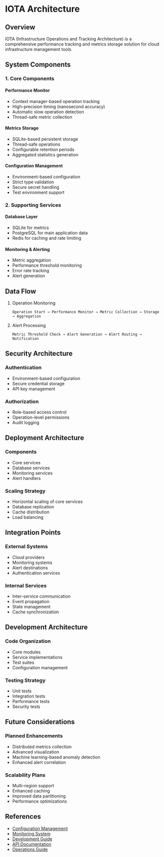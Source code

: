 # IOTA Architecture

## Overview

IOTA (Infrastructure Operations and Tracking Architecture) is a comprehensive performance tracking and metrics storage solution for cloud infrastructure management tools.

## System Components

### 1. Core Components

#### Performance Monitor
- Context manager-based operation tracking
- High-precision timing (nanosecond accuracy)
- Automatic slow operation detection
- Thread-safe metric collection

#### Metrics Storage
- SQLite-based persistent storage
- Thread-safe operations
- Configurable retention periods
- Aggregated statistics generation

#### Configuration Management
- Environment-based configuration
- Strict type validation
- Secure secret handling
- Test environment support

### 2. Supporting Services

#### Database Layer
- SQLite for metrics
- PostgreSQL for main application data
- Redis for caching and rate limiting

#### Monitoring & Alerting
- Metric aggregation
- Performance threshold monitoring
- Error rate tracking
- Alert generation

## Data Flow

1. Operation Monitoring
   ```
   Operation Start → Performance Monitor → Metric Collection → Storage → Aggregation
   ```

2. Alert Processing
   ```
   Metric Threshold Check → Alert Generation → Alert Routing → Notification
   ```

## Security Architecture

### Authentication
- Environment-based configuration
- Secure credential storage
- API key management

### Authorization
- Role-based access control
- Operation-level permissions
- Audit logging

## Deployment Architecture

### Components
- Core services
- Database services
- Monitoring services
- Alert handlers

### Scaling Strategy
- Horizontal scaling of core services
- Database replication
- Cache distribution
- Load balancing

## Integration Points

### External Systems
- Cloud providers
- Monitoring systems
- Alert destinations
- Authentication services

### Internal Services
- Inter-service communication
- Event propagation
- State management
- Cache synchronization

## Development Architecture

### Code Organization
- Core modules
- Service implementations
- Test suites
- Configuration management

### Testing Strategy
- Unit tests
- Integration tests
- Performance tests
- Security tests

## Future Considerations

### Planned Enhancements
- Distributed metrics collection
- Advanced visualization
- Machine learning-based anomaly detection
- Enhanced alert correlation

### Scalability Plans
- Multi-region support
- Enhanced caching
- Improved data partitioning
- Performance optimizations

## References

- [Configuration Management](/Users/allan/Projects/iota/docs/adr/0001-configuration-management.md)
- [Monitoring System](/Users/allan/Projects/iota/docs/adr/0002-monitoring-system.md)
- [Development Guide](/Users/allan/Projects/iota/docs/development.md)
- [API Documentation](/Users/allan/Projects/iota/docs/api/README.md)
- [Operations Guide](/Users/allan/Projects/iota/docs/operations/monitoring.md)
